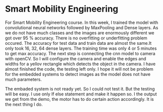# Smart Mobility Engineering
For Smart Mobility Engineering course.
In this week, I trained the model with convolutional neural networks  followed by MaxPooling and Dense layers. 
As we do not have much classes and 
the images are enormously different we got over 95 % accuracy. There is no overfitting or underfitting problem occured. 
The accuracy for test data and train data are almost the same.It only took 16, 32, 64 dense 
layers. The training time was only 4 or 5 minutes to get max accuracy. 
The next step is connecting the cnn model to camera with openCV. So I will configure
the camera and enable the edges and widths for a yellov rectangle which detects the
object in the camera. I have almost finished the code, the testing left only. 
  I hope it will not be problem for the embedded systems to detect images as the model 
does not have much parameters.

The embaded system is not ready yet. So I could not test it. But the testing will be easy. 
I use only If else statement and make it happen so. I the output we get from the demo, the motor 
has to do certain action accordingly. It is the next thing I do.
